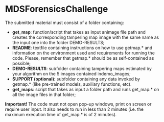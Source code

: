 
# MDSForensicsChallenge
The submitted material must consist of a folder containing:
- **get_map**: function/script that takes as input an​ image file path and creates the corresponding tampering map image ​with the same name as the input one​ into the folder DEMO-RESULTS;
- **README**: textfile containing instructions on how to use getmap.* and information on the environment used and requirements for running the code. Please, remember that getmap.* should be as self-contained as possible;
- **DEMO-RESULTS**: subfolder containing tampering maps estimated by your algorithm on the 5 images contained in ​demo_images;
- **SUPPORT (optional)**: subfolder containing any data invoked by getmap.* (like pre-trained models, auxiliary functions, etc).
- **get_maps**: script that takes as input a folder path and runs get_map.* on all the image files in that folder;

**Important!** The code must not open pop-up windows, print on screen or require user input. It also needs to run in less than 2 minutes (i.e. the maximum execution time of get_map.* is of 2 minutes).
